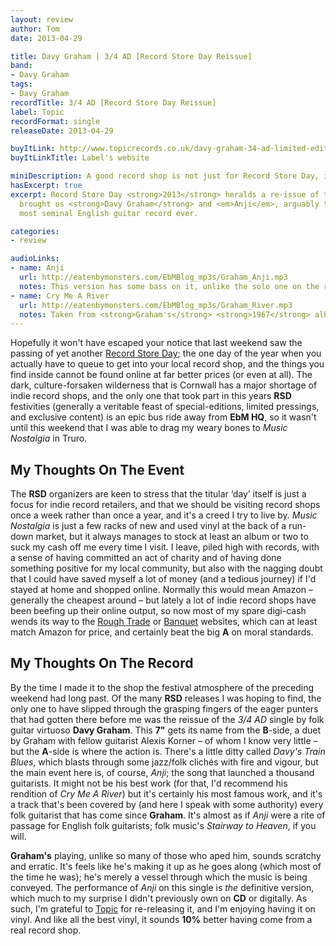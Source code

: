 ```yaml
---
layout: review
author: Tom
date: 2013-04-29

title: Davy Graham | 3/4 AD [Record Store Day Reissue]
band:
- Davy Graham
tags:
- Davy Graham
recordTitle: 3/4 AD [Record Store Day Reissue]
label: Topic
recordFormat: single
releaseDate: 2013-04-29

buyItLink: http://www.topicrecords.co.uk/davy-graham-34-ad-limited-edition-single/
buyItLinkTitle: Label's website

miniDescription: A good record shop is not just for Record Store Day, it's for life.
hasExcerpt: true
excerpt: Record Store Day <strong>2013</strong> heralds a re-issue of the disc that
  brought us <strong>Davy Graham</strong> and <em>Anji</em>, arguably the
  most seminal English guitar record ever.

categories:
- review

audioLinks:
- name: Anji
  url: http://eatenbymonsters.com/EbMBlog_mp3s/Graham_Anji.mp3
  notes: This version has some bass on it, unlike the solo one on the record, but the joy of vinyl is that it can't be downloaded, so you'll have to make do with this
- name: Cry Me A River
  url: http://eatenbymonsters.com/EbMBlog_mp3s/Graham_River.mp3
  notes: Taken from <strong>Graham's</strong> <strong>1967</strong> album, <em>The Guitar Player<em>
---
```


Hopefully it won't have escaped your notice that last weekend saw the passing of yet another [Record Store Day](http://www.recordstoreday.co.uk/); the one day of the year when you actually have to queue to get into your local record shop, and the things you find inside cannot be found online at far better prices (or even at all). The dark, culture-forsaken wilderness that is Cornwall has a major shortage of indie record shops, and the only one that took part in this years **RSD** festivities (generally a veritable feast of special-editions, limited pressings, and exclusive content) is an epic bus ride away from **EbM HQ**, so it wasn't until this weekend that I was able to drag my weary bones to *Music Nostalgia* in Truro.

## My Thoughts On The Event

The **RSD** organizers are keen to stress that the titular ‘day’ itself is just a focus for indie record retailers, and that we should be visiting record shops once a week rather than once a year, and it's a creed I try to live by. *Music Nostalgia* is just a few racks of new and used vinyl at the back of a run-down market, but it always manages to stock at least an album or two to suck my cash off me every time I visit. I leave, piled high with records, with a sense of having committed an act of charity and of having done something positive for my local community, but also with the nagging doubt that I could have saved myself a lot of money (and a tedious journey) if I'd stayed at home and shopped online. Normally this would mean Amazon – generally the cheapest around – but lately a lot of indie record shops have been beefing up their online output, so now most of my spare digi-cash wends its way to the [Rough Trade](http://www.roughtrade.com/) or [Banquet](http://www.banquetrecords.com/indiealbums) websites, which can at least match Amazon for price, and certainly beat the big **A** on moral standards.

## My Thoughts On The Record

By the time I made it to the shop the festival atmosphere of the preceding weekend had long past. Of the many **RSD** releases I was hoping to find, the only one to have slipped through the grasping fingers of the eager punters that had gotten there before me was the reissue of the *3/4 AD* single by folk guitar virtuoso **Davy Graham**. This **7"** gets its name from the **B**-side, a duet by Graham with fellow guitarist Alexis Korner – of whom I know very little – but the **A**-side is where the action is. There's a little ditty called *Davy's Train Blues*, which blasts through some jazz/folk clichés with fire and vigour, but the main event here is, of course, *Anji*; the song that launched a thousand guitarists. It might not be his best work (for that, I'd recommend his rendition of *Cry Me A River*) but it's certainly his most famous work, and it's a track that's been covered by (and here I speak with some authority) every folk guitarist that has come since **Graham**. It's almost as if *Anji* were a rite of passage for English folk guitarists; folk music's *Stairway to Heaven*, if you will.

**Graham's** playing, unlike so many of those who aped him, sounds scratchy and erratic. It's feels like he's making it up as he goes along (which most of the time he was); he's merely a vessel through which the music is being conveyed. The performance of *Anji* on this single is _the_ definitive version, which much to my surprise I didn't previously own on **CD** or digitally. As such, I'm grateful to [Topic](http://www.topicrecords.co.uk/davy-graham-34-ad-limited-edition-single/) for re-releasing it, and I'm enjoying having it on vinyl. And like all the best vinyl, it sounds **10%** better having come from a real record shop.
